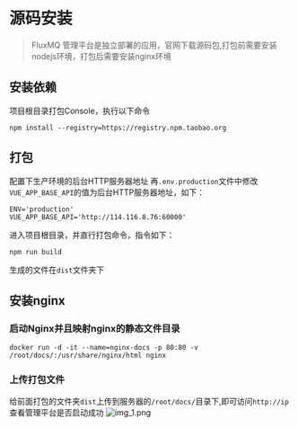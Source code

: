 # 源码安装
> FluxMQ 管理平台是独立部署的应用，官网下载源码包,打包前需要安装nodejs环境，打包后需要安装nginx环境
## 安装依赖
项目根目录打包Console，执行以下命令
```shell
npm install --registry=https://registry.npm.taobao.org
```
## 打包
配置下生产环境的后台HTTP服务器地址
再`.env.production`文件中修改`VUE_APP_BASE_API`的值为后台HTTP服务器地址，如下：
```shell
ENV='production'
VUE_APP_BASE_API='http://114.116.8.76:60000'
```        

进入项目根目录，并直行打包命令，指令如下：
```
npm run build
```

生成的文件在`dist`文件夹下


## 安装nginx

### 启动Nginx并且映射nginx的静态文件目录
```shell
docker run -d -it --name=nginx-docs -p 80:80 -v /root/docs/:/usr/share/nginx/html nginx
```

### 上传打包文件

给前面打包的文件夹`dist`上传到服务器的`/root/docs/`目录下,即可访问`http://ip`查看管理平台是否启动成功
![img_1.png](../assets/images/img_LOGIN.png)

